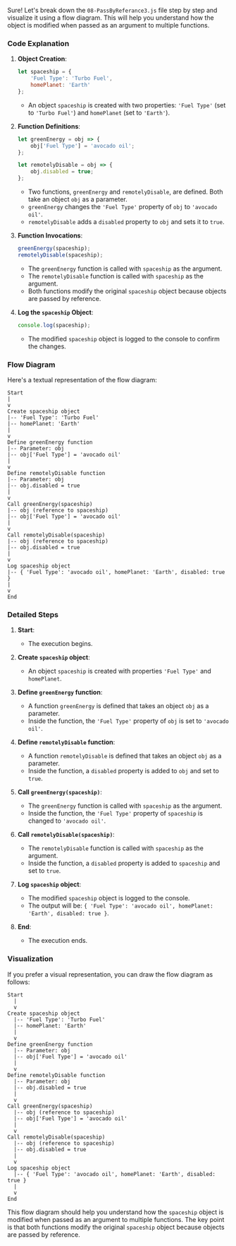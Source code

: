 Sure! Let's break down the `08-PassByReferance3.js` file step by step and visualize it using a flow diagram. This will help you understand how the object is modified when passed as an argument to multiple functions.

### Code Explanation

1. **Object Creation**:
   ```javascript
   let spaceship = {
       'Fuel Type': 'Turbo Fuel',
       homePlanet: 'Earth'
   };
   ```
   - An object `spaceship` is created with two properties: `'Fuel Type'` (set to `'Turbo Fuel'`) and `homePlanet` (set to `'Earth'`).

2. **Function Definitions**:
   ```javascript
   let greenEnergy = obj => {
       obj['Fuel Type'] = 'avocado oil';
   };

   let remotelyDisable = obj => {
       obj.disabled = true;
   };
   ```
   - Two functions, `greenEnergy` and `remotelyDisable`, are defined. Both take an object `obj` as a parameter.
   - `greenEnergy` changes the `'Fuel Type'` property of `obj` to `'avocado oil'`.
   - `remotelyDisable` adds a `disabled` property to `obj` and sets it to `true`.

3. **Function Invocations**:
   ```javascript
   greenEnergy(spaceship);
   remotelyDisable(spaceship);
   ```
   - The `greenEnergy` function is called with `spaceship` as the argument.
   - The `remotelyDisable` function is called with `spaceship` as the argument.
   - Both functions modify the original `spaceship` object because objects are passed by reference.

4. **Log the `spaceship` Object**:
   ```javascript
   console.log(spaceship);
   ```
   - The modified `spaceship` object is logged to the console to confirm the changes.

### Flow Diagram

Here's a textual representation of the flow diagram:

```
Start
|
v
Create spaceship object
|-- 'Fuel Type': 'Turbo Fuel'
|-- homePlanet: 'Earth'
|
v
Define greenEnergy function
|-- Parameter: obj
|-- obj['Fuel Type'] = 'avocado oil'
|
v
Define remotelyDisable function
|-- Parameter: obj
|-- obj.disabled = true
|
v
Call greenEnergy(spaceship)
|-- obj (reference to spaceship)
|-- obj['Fuel Type'] = 'avocado oil'
|
v
Call remotelyDisable(spaceship)
|-- obj (reference to spaceship)
|-- obj.disabled = true
|
v
Log spaceship object
|-- { 'Fuel Type': 'avocado oil', homePlanet: 'Earth', disabled: true }
|
v
End
```

### Detailed Steps

1. **Start**:
   - The execution begins.

2. **Create `spaceship` object**:
   - An object `spaceship` is created with properties `'Fuel Type'` and `homePlanet`.

3. **Define `greenEnergy` function**:
   - A function `greenEnergy` is defined that takes an object `obj` as a parameter.
   - Inside the function, the `'Fuel Type'` property of `obj` is set to `'avocado oil'`.

4. **Define `remotelyDisable` function**:
   - A function `remotelyDisable` is defined that takes an object `obj` as a parameter.
   - Inside the function, a `disabled` property is added to `obj` and set to `true`.

5. **Call `greenEnergy(spaceship)`**:
   - The `greenEnergy` function is called with `spaceship` as the argument.
   - Inside the function, the `'Fuel Type'` property of `spaceship` is changed to `'avocado oil'`.

6. **Call `remotelyDisable(spaceship)`**:
   - The `remotelyDisable` function is called with `spaceship` as the argument.
   - Inside the function, a `disabled` property is added to `spaceship` and set to `true`.

7. **Log `spaceship` object**:
   - The modified `spaceship` object is logged to the console.
   - The output will be: `{ 'Fuel Type': 'avocado oil', homePlanet: 'Earth', disabled: true }`.

8. **End**:
   - The execution ends.

### Visualization

If you prefer a visual representation, you can draw the flow diagram as follows:

```
Start
  |
  v
Create spaceship object
  |-- 'Fuel Type': 'Turbo Fuel'
  |-- homePlanet: 'Earth'
  |
  v
Define greenEnergy function
  |-- Parameter: obj
  |-- obj['Fuel Type'] = 'avocado oil'
  |
  v
Define remotelyDisable function
  |-- Parameter: obj
  |-- obj.disabled = true
  |
  v
Call greenEnergy(spaceship)
  |-- obj (reference to spaceship)
  |-- obj['Fuel Type'] = 'avocado oil'
  |
  v
Call remotelyDisable(spaceship)
  |-- obj (reference to spaceship)
  |-- obj.disabled = true
  |
  v
Log spaceship object
  |-- { 'Fuel Type': 'avocado oil', homePlanet: 'Earth', disabled: true }
  |
  v
End
```

This flow diagram should help you understand how the `spaceship` object is modified when passed as an argument to multiple functions. The key point is that both functions modify the original `spaceship` object because objects are passed by reference.